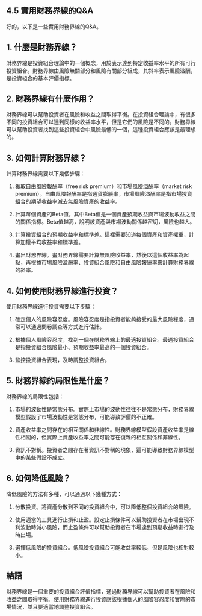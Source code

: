 ## 4.5 實用財務界線的Q&A

好的，以下是一些實用財務界線的Q&A。

## 1. 什麼是財務界線？

財務界線是投資組合理論中的一個概念，用於表示達到特定收益率水平的所有可行投資組合。財務界線由風險無關部分和風險有關部分組成，其斜率表示風險溢酬，是投資組合的基本評價指標。

## 2. 財務界線有什麼作用？

財務界線可以幫助投資者在風險和收益之間取得平衡。在投資組合理論中，有很多不同的投資組合可以達到同樣的收益率水平，但是它們的風險是不同的。財務界線可以幫助投資者找到這些投資組合中風險最低的一個，這種投資組合應該是最理想的。

## 3. 如何計算財務界線？

計算財務界線需要以下幾個步驟：

1. 獲取自由風險報酬率（free risk premium）和市場風險溢酬率（market risk premium）。自由風險報酬率是指通貨膨脹率，市場風險溢酬率是指市場投資組合的期望收益率減去無風險資產的收益率。

2. 計算每個資產的Beta值，其中Beta值是一個資產預期收益與市場波動收益之間的關係指標。Beta值越高，說明該資產與市場波動關係越密切，風險也越大。

3. 計算投資組合的預期收益率和標準差。這裡需要知道每個資產和資產權重，計算加權平均收益率和標準差。

4. 畫出財務界線。畫財務界線需要計算無風險收益率，然後以這個收益率為起點，再根據市場風險溢酬率、投資組合風險和自由風險報酬率來計算財務界線的斜率。

## 4. 如何使用財務界線進行投資？

使用財務界線進行投資需要以下步驟：

1. 確定個人的風險容忍度。風險容忍度是指投資者能夠接受的最大風險程度，通常可以通過問卷調查等方式進行估計。

2. 根據個人風險容忍度，找到一個在財務界線上的最適投資組合。最適投資組合是指投資組合風險最小、預期收益率最高的一個投資組合。

3. 監控投資組合表現，及時調整投資組合。

## 5. 財務界線的局限性是什麼？

財務界線的局限性包括：

1. 市場的波動性是常態分布。實際上市場的波動性往往不是常態分布，財務界線模型假設了市場波動性是常態分布，可能導致評價的不正確。

2. 資產收益率之間存在的相互關係和非線性。財務界線模型假設資產收益率是線性相關的，但實際上資產收益率之間可能存在復雜的相互關係和非線性。

3. 資訊不對稱。投資者之間存在著資訊不對稱的現象，這可能導致財務界線模型中的某些假設不成立。

## 6. 如何降低風險？

降低風險的方法有多種，可以通過以下幾種方式：

1. 分散投資。將資產分散到不同的投資組合中，可以降低整個投資組合的風險。

2. 使用適當的工具進行止損和止盈。設定止損條件可以幫助投資者在市場出現不利波動時減小風險，而止盈條件可以幫助投資者在市場達到預期收益時進行及時出場。

3. 選擇低風險的投資組合。低風險投資組合可能收益率較低，但是風險也相對較小。

## 結語

財務界線是一個重要的投資組合評價指標，通過財務界線可以幫助投資者在風險和收益之間取得平衡。使用財務界線進行投資應該根據個人的風險容忍度和實際的市場情況，並且要適當地調整投資組合。